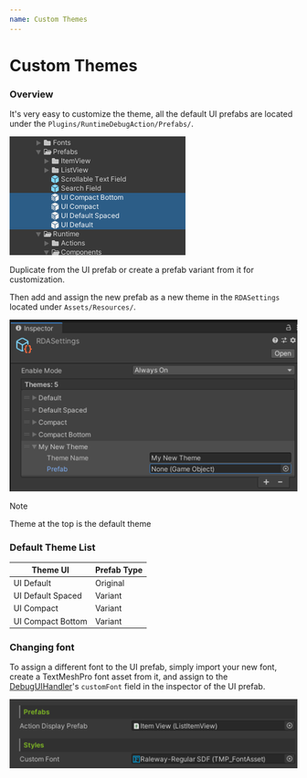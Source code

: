 ```yaml
---
name: Custom Themes
---
```


# Custom Themes

### Overview

It's very easy to customize the theme, all the default UI prefabs are located under the `Plugins/RuntimeDebugAction/Prefabs/`.

![](../images/2020-11-22-14-32-47.png)

Duplicate from the UI prefab or create a prefab variant from it for customization.

Then add and assign the new prefab as a new theme in the `RDASettings` located under `Assets/Resources/`.

![](../images/2020-11-22-14-31-19.png)

> [!NOTE]
> Theme at the top is the default theme

### Default Theme List

| Theme UI | Prefab Type |
| ------- | ------- |
| UI Default | Original |
| UI Default Spaced | Variant |
| UI Compact | Variant |
| UI Compact Bottom | Variant |

### Changing font

To assign a different font to the UI prefab, simply import your new font, create a TextMeshPro font asset from it, and assign to the [DebugUIHandler](../api/BennyKok.RuntimeDebug.Components.UI.DebugUIHandler.html)'s `customFont` field in the inspector of the UI prefab.

![](../images/2020-11-22-14-34-09.png)